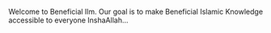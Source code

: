 Welcome to Beneficial Ilm. Our goal is to make Beneficial Islamic Knowledge accessible to everyone InshaAllah...

